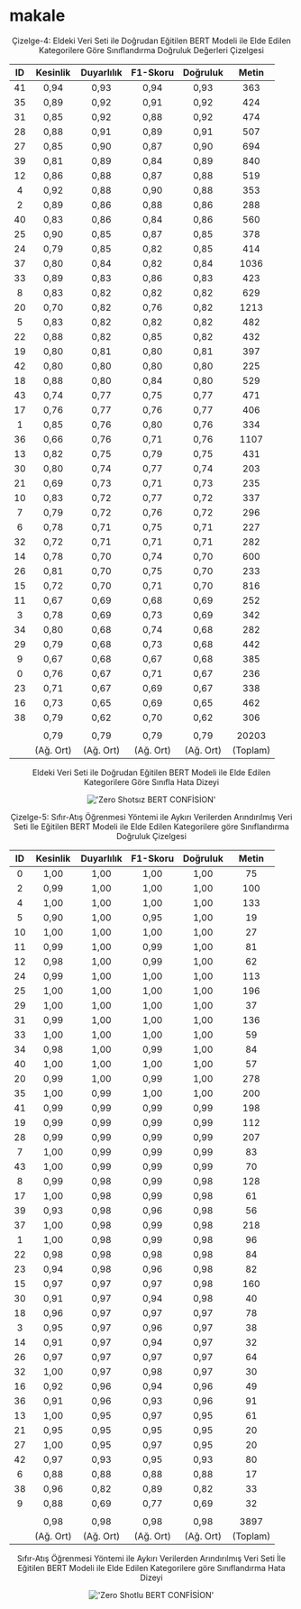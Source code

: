 # makale
<div align="center">

Çizelge-4: Eldeki Veri Seti ile Doğrudan Eğitilen BERT Modeli ile Elde Edilen Kategorilere Göre Sınıflandırma Doğruluk Değerleri Çizelgesi

| ID    | Kesinlik   | Duyarlılık | F1-Skoru   | Doğruluk   |  Metin     |
|  :---: |  :---: |  :---: |  :---: |  :---: |  :---: |
|  41	|   0,94     |   0,93     |   0,94     |   0,93	    |   363      |
|  35	|   0,89     |   0,92     |   0,91     |   0,92	    |   424      |
|  31	|   0,85     |   0,92     |   0,88     |   0,92	    |   474      |
|  28	|   0,88     |   0,91     |   0,89     |   0,91	    |   507      |
|  27	|   0,85     |   0,90     |   0,87     |   0,90	    |   694      |
|  39	|   0,81     |   0,89     |   0,84     |   0,89	    |   840      |
|  12	|   0,86     |   0,88     |   0,87     |   0,88	    |   519      |
|  4 	|   0,92     |   0,88     |   0,90     |   0,88	    |   353      |
|  2 	|   0,89     |   0,86     |   0,88     |   0,86	    |   288      |
|  40	|   0,83     |   0,86     |   0,84     |   0,86	    |   560      |
|  25	|   0,90     |   0,85     |   0,87     |   0,85	    |   378      |
|  24	|   0,79     |   0,85     |   0,82     |   0,85	    |   414      |
|  37	|   0,80     |   0,84     |   0,82     |   0,84	    |   1036     |
|  33	|   0,89     |   0,83     |   0,86     |   0,83	    |   423      |
|  8 	|   0,83     |   0,82     |   0,82     |   0,82	    |   629      |
|  20	|   0,70     |   0,82     |   0,76     |   0,82	    |   1213     |
|  5 	|   0,83     |   0,82     |   0,82     |   0,82	    |   482      |
|  22	|   0,88     |   0,82     |   0,85     |   0,82	    |   432      |
|  19	|   0,80     |   0,81     |   0,80     |   0,81	    |   397      |
|  42	|   0,80     |   0,80     |   0,80     |   0,80	    |   225      |
|  18	|   0,88     |   0,80     |   0,84     |   0,80	    |   529      |
|  43	|   0,74     |   0,77     |   0,75     |   0,77	    |   471      |
|  17	|   0,76     |   0,77     |   0,76     |   0,77	    |   406      |
|  1 	|   0,85     |   0,76     |   0,80     |   0,76	    |   334      |
|  36	|   0,66     |   0,76     |   0,71     |   0,76	    |   1107     |
|  13	|   0,82     |   0,75     |   0,79     |   0,75	    |   431      |
|  30	|   0,80     |   0,74     |   0,77     |   0,74	    |   203      |
|  21	|   0,69     |   0,73     |   0,71     |   0,73	    |   235      |
|  10	|   0,83     |   0,72     |   0,77     |   0,72	    |   337      |
|  7 	|   0,79     |   0,72     |   0,76     |   0,72	    |   296      |
|  6 	|   0,78     |   0,71     |   0,75     |   0,71	    |   227      |
|  32	|   0,72     |   0,71     |   0,71     |   0,71	    |   282      |
|  14	|   0,78     |   0,70     |   0,74     |   0,70	    |   600      |
|  26	|   0,81     |   0,70     |   0,75     |   0,70	    |   233      |
|  15	|   0,72     |   0,70     |   0,71     |   0,70	    |   816      |
|  11	|   0,67     |   0,69     |   0,68     |   0,69	    |   252      |
|  3	|   0,78     |   0,69     |   0,73     |   0,69	    |   342      |
|  34	|   0,80     |   0,68     |   0,74     |   0,68	    |   282      |
|  29	|   0,79     |   0,68     |   0,73     |   0,68	    |   442      |
|  9 	|   0,67     |   0,68     |   0,67     |   0,68	    |   385      |
|  0 	|   0,76     |   0,67     |   0,71     |   0,67	    |   236      |
|  23	|   0,71     |   0,67     |   0,69     |   0,67	    |   338      |
|  16	|   0,73     |   0,65     |   0,69     |   0,65	    |   462      |
|  38	|   0,79     |   0,62     |   0,70     |   0,62	    |   306      |
|     |            |            |            |            |            |
|   	|   0,79     |   0,79     |   0,79     |   0,79     |  20203     |
|   	| (Ağ. Ort)  | (Ağ. Ort)  | (Ağ. Ort)  | (Ağ. Ort)  | (Toplam)   |




  
  
  
Eldeki Veri Seti ile Doğrudan Eğitilen BERT Modeli ile Elde Edilen Kategorilere Göre Sınıfla Hata Dizeyi
  
!['Zero Shotsız BERT CONFİSİON'](https://github.com/adresgezgini/makale/blob/main/resource/Just_BERT_CONF.png)


Çizelge-5: Sıfır-Atış Öğrenmesi Yöntemi ile Aykırı Verilerden Arındırılmış Veri Seti İle Eğitilen BERT Modeli ile Elde Edilen Kategorilere göre Sınıflandırma Doğruluk Çizelgesi
  
| ID    | Kesinlik   | Duyarlılık | F1-Skoru   | Doğruluk   |  Metin     |
|  :---: |  :---: |  :---: |  :---: |  :---: |  :---: |
|  0	|   1,00     |   1,00     |   1,00     |   1,00     |   75       |
|  2	|   0,99     |   1,00     |   1,00     |   1,00     |   100      |
|  4	|   1,00     |   1,00     |   1,00     |   1,00     |   133      |
|  5	|   0,90     |   1,00     |   0,95     |   1,00     |   19       |
|  10	|   1,00     |   1,00     |   1,00     |   1,00     |   27       |
|  11	|   0,99     |   1,00     |   0,99     |   1,00     |   81       |
|  12	|   0,98     |   1,00     |   0,99     |   1,00     |   62       |
|  24	|   0,99     |   1,00     |   1,00     |   1,00     |   113      |
|  25	|   1,00     |   1,00     |   1,00     |   1,00     |   196      |
|  29	|   1,00     |   1,00     |   1,00     |   1,00     |   37       |
|  31	|   0,99     |   1,00     |   1,00     |   1,00     |   136      |
|  33	|   1,00     |   1,00     |   1,00     |   1,00     |   59       |
|  34	|   0,98     |   1,00     |   0,99     |   1,00     |   84       |
|  40	|   1,00     |   1,00     |   1,00     |   1,00     |   57       |
|  20	|   0,99     |   1,00     |   0,99     |   1,00     |   278      |
|  35	|   1,00     |   0,99     |   1,00     |   1,00     |   200      |
|  41	|   0,99     |   0,99     |   0,99     |   0,99     |   198      |
|  19	|   0,99     |   0,99     |   0,99     |   0,99     |   112      |
|  28	|   0,99     |   0,99     |   0,99     |   0,99     |   207      |
|  7	|   1,00     |   0,99     |   0,99     |   0,99     |   83       |
|  43	|   1,00     |   0,99     |   0,99     |   0,99     |   70       |
|  8	|   0,99     |   0,98     |   0,99     |   0,98     |   128      |
|  17	|   1,00     |   0,98     |   0,99     |   0,98     |   61       |
|  39	|   0,93     |   0,98     |   0,96     |   0,98     |   56       |
|  37	|   1,00     |   0,98     |   0,99     |   0,98     |   218      |
|  1	|   1,00     |   0,98     |   0,99     |   0,98     |   96       |
|  22	|   0,98     |   0,98     |   0,98     |   0,98     |   84       |
|  23	|   0,94     |   0,98     |   0,96     |   0,98     |   82       |
|  15	|   0,97     |   0,97     |   0,97     |   0,98     |   160      |
|  30	|   0,91     |   0,97     |   0,94     |   0,98     |   40       |
|  18	|   0,96     |   0,97     |   0,97     |   0,97     |   78       |
|  3	|   0,95     |   0,97     |   0,96     |   0,97     |   38       |
|  14	|   0,91     |   0,97     |   0,94     |   0,97     |   32       |
|  26	|   0,97     |   0,97     |   0,97     |   0,97     |   64       |
|  32	|   1,00     |   0,97     |   0,98     |   0,97     |   30       |
|  16	|   0,92     |   0,96     |   0,94     |   0,96     |   49       |
|  36	|   0,91     |   0,96     |   0,93     |   0,96     |   91       |
|  13	|   1,00     |   0,95     |   0,97     |   0,95     |   61       |
|  21	|   0,95     |   0,95     |   0,95     |   0,95     |   20       |
|  27	|   1,00     |   0,95     |   0,97     |   0,95     |   20       |
|  42	|   0,97     |   0,93     |   0,95     |   0,93     |   80       |
|  6	|   0,88     |   0,88     |   0,88     |   0,88     |   17       |
|  38	|   0,96     |   0,82     |   0,89     |   0,82     |   33       |
|  9	|   0,88     |   0,69     |   0,77     |   0,69     |   32       |
|     |            |            |            |            |            |
|   	|   0,98     |   0,98     |   0,98     |   0,98     |  3897      |
|   	| (Ağ. Ort)  | (Ağ. Ort)  | (Ağ. Ort)  | (Ağ. Ort)  | (Toplam)   |

Sıfır-Atış Öğrenmesi Yöntemi ile Aykırı Verilerden Arındırılmış Veri Seti İle Eğitilen BERT Modeli ile Elde Edilen Kategorilere göre Sınıflandırma Hata Dizeyi
  
!['Zero Shotlu BERT CONFİSİON'](https://github.com/adresgezgini/makale/blob/main/resource/Zero%2BBERT_CONF.png)
</div>

